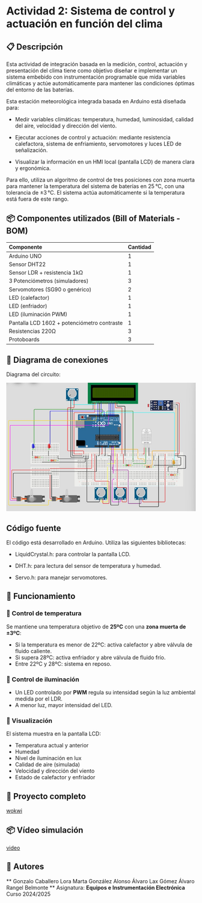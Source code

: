 
# Actividad 2: Sistema de control y actuación en función del clima

## 📋 Descripción

Esta actividad de integración basada en la medición, control, actuación y presentación del clima tiene como objetivo diseñar e implementar un sistema embebido con instrumentación programable que mida variables climáticas y actúe automáticamente para mantener las condiciones óptimas del entorno de las baterías.

Esta estación meteorológica integrada basada en Arduino está diseñada para:
- Medir variables climáticas: temperatura, humedad, luminosidad, calidad del aire, velocidad y dirección del viento.

- Ejecutar acciones de control y actuación: mediante resistencia calefactora, sistema de enfriamiento, servomotores y luces LED de señalización.

- Visualizar la información en un HMI local (pantalla LCD) de manera clara y ergonómica.

Para ello, utiliza un algoritmo de control de tres posiciones con zona muerta para mantener la temperatura del sistema de baterías en 25 °C, con una tolerancia de ±3 °C. El sistema actúa automáticamente si la temperatura está fuera de este rango.

## 📦 Componentes utilizados (Bill of Materials - BOM)

| Componente                | Cantidad |
|:--------------------------|:-----------|
| Arduino UNO                | 1         |
| Sensor DHT22               | 1         |
| Sensor LDR + resistencia 1kΩ | 1         |
| 3 Potenciómetros (simuladores) | 3       |
| Servomotores (SG90 o genérico) | 2       |
| LED (calefactor)           | 1         |
| LED (enfriador)            | 1         |
| LED (iluminación PWM)      | 1         |
| Pantalla LCD 1602 + potenciómetro contraste | 1 |
| Resistencias 220Ω          | 3         |
| Protoboards                | 3         |

## 📝 Diagrama de conexiones

Diagrama del circuito:

![Diagrama](images/diagram.jpg)

## Código fuente

El código está desarrollado en Arduino. Utiliza las siguientes bibliotecas:

- LiquidCrystal.h: para controlar la pantalla LCD.

- DHT.h: para lectura del sensor de temperatura y humedad.

- Servo.h: para manejar servomotores.

## 📑 Funcionamiento

### 📌 Control de temperatura

Se mantiene una temperatura objetivo de **25ºC** con una **zona muerta de ±3ºC**:
- Si la temperatura es menor de 22ºC: activa calefactor y abre válvula de fluido caliente.
- Si supera 28ºC: activa enfriador y abre válvula de fluido frío.
- Entre 22ºC y 28ºC: sistema en reposo.

### 📌 Control de iluminación

- Un LED controlado por **PWM** regula su intensidad según la luz ambiental medida por el LDR.
- A menor luz, mayor intensidad del LED.

### 📌 Visualización

El sistema muestra en la pantalla LCD:
- Temperatura actual y anterior
- Humedad
- Nivel de iluminación en lux
- Calidad de aire (simulada)
- Velocidad y dirección del viento
- Estado de calefactor y enfriador

## 📄 Proyecto completo 

[wokwi](https://wokwi.com/projects/432553899538797569)

## 📦 Vídeo simulación

[video](https://drive.google.com/file/d/1dekGNJ-VacTxhRSojd129GxvyvKLgZPR/view?usp=sharing)

## 📌 Autores

**
Gonzalo Caballero Lora
Marta González Alonso
Álvaro Lax Gómez
Álvaro Rangel Belmonte 
**
Asignatura: **Equipos e Instrumentación Electrónica**  
Curso 2024/2025